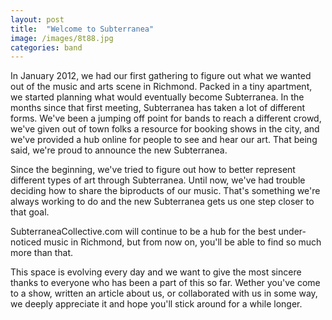 ```yaml
---
layout: post
title:  "Welcome to Subterranea"
image: /images/8t88.jpg
categories: band
---
```

In January 2012, we had our first gathering to figure out what we wanted out of the music and arts scene in Richmond. Packed in a tiny apartment, we started planning what would eventually become Subterranea. In the months since that first meeting, Subterranea has taken a lot of different forms. We've been a jumping off point for bands to reach a different crowd, we've given out of town folks a resource for booking shows in the city, and we've provided a hub online for people to see and hear our art. That being said, we're proud to announce the new Subterranea.

Since the beginning, we've tried to figure out how to better represent different types of art through Subterranea. Until now, we've had trouble deciding how to share the biproducts of our music. That's something we're always working to do and the new Subterranea gets us one step closer to that goal.

SubterraneaCollective.com will continue to be a hub for the best under-noticed music in Richmond, but from now on, you'll be able to find so much more than that.

This space is evolving every day and we want to give the most sincere thanks to everyone who has been a part of this so far. Wether you've come to a show, written an article about us, or collaborated with us in some way, we deeply appreciate it and hope you'll stick around for a while longer. 
